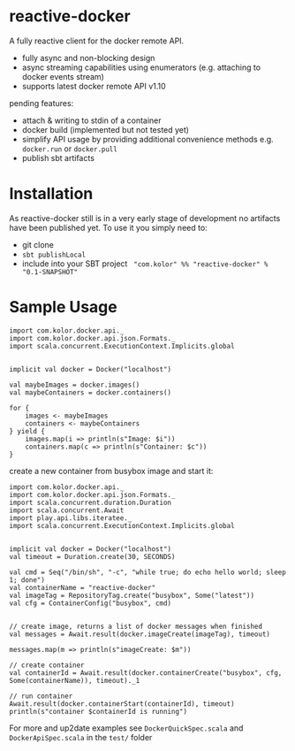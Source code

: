 reactive-docker
===============

A fully reactive client for the docker remote API.


* fully async and non-blocking design
* async streaming capabilities using enumerators (e.g. attaching to docker events stream)
* supports latest docker remote API v1.10

pending features:

* attach & writing to stdin of a container
* docker build (implemented but not tested yet)
* simplify API usage by providing additional convenience methods e.g. ``docker.run`` or ``docker.pull``
* publish sbt artifacts

Installation
=============
As reactive-docker still is in a very early stage of development no artifacts have been published yet. To use it you simply need to:

* git clone
* ```sbt publishLocal```
* include into your SBT project ``` "com.kolor" %% "reactive-docker" % "0.1-SNAPSHOT"```

Sample Usage
==================
```
import com.kolor.docker.api._
import com.kolor.docker.api.json.Formats._
import scala.concurrent.ExecutionContext.Implicits.global


implicit val docker = Docker("localhost")

val maybeImages = docker.images()
val maybeContainers = docker.containers()

for {
	images <- maybeImages
	containers <- maybeContainers} yield {
	images.map(i => println(s"Image: $i"))	containers.map(c => println(s"Container: $c"))}

```

create a new container from busybox image and start it:

```
import com.kolor.docker.api._
import com.kolor.docker.api.json.Formats._
import scala.concurrent.duration.Duration
import scala.concurrent.Await
import play.api.libs.iteratee._
import scala.concurrent.ExecutionContext.Implicits.global


implicit val docker = Docker("localhost")
val timeout = Duration.create(30, SECONDS)

val cmd = Seq("/bin/sh", "-c", "while true; do echo hello world; sleep 1; done")
val containerName = "reactive-docker"
val imageTag = RepositoryTag.create("busybox", Some("latest"))
val cfg = ContainerConfig("busybox", cmd)


// create image, returns a list of docker messages when finished
val messages = Await.result(docker.imageCreate(imageTag), timeout)

messages.map(m => println(s"imageCreate: $m"))

// create container
val containerId = Await.result(docker.containerCreate("busybox", cfg, Some(containerName)), timeout)._1

// run container
Await.result(docker.containerStart(containerId), timeout)
println(s"container $containerId is running")
```


For more and up2date examples see ``DockerQuickSpec.scala`` and ``DockerApiSpec.scala`` in the ``test/`` folder